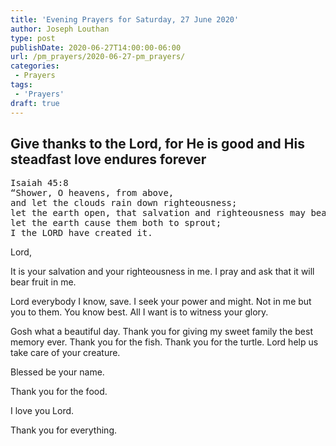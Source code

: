 ```yaml
---
title: 'Evening Prayers for Saturday, 27 June 2020'
author: Joseph Louthan
type: post
publishDate: 2020-06-27T14:00:00-06:00
url: /pm_prayers/2020-06-27-pm_prayers/
categories:
 - Prayers
tags:
 - 'Prayers'
draft: true
---
```

## Give thanks to the Lord, for He is good and His steadfast love endures forever

<pre>
Isaiah 45:8
“Shower, O heavens, from above,
and let the clouds rain down righteousness;
let the earth open, that salvation and righteousness may bear fruit;
let the earth cause them both to sprout;
I the LORD have created it.
</pre>

Lord,

It is your salvation and your righteousness in me.  I pray and ask that it will bear fruit in me.  

Lord everybody I know, save.  I seek your power and might.  Not in me but you to them.  You know best.  All I want is to witness your glory. 

Gosh what a beautiful day.  Thank you for giving my sweet family the best memory ever.  Thank you for the fish. Thank you for the turtle. Lord help us take care of your creature. 

Blessed be your name. 

Thank you for the food. 

I love you Lord. 

Thank you for everything. 
